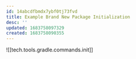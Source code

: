 ```yaml
---
id: 14abcdfbmdx7ybf0tj73fvd
title: Example Brand New Package Initialization
desc: ''
updated: 1683758097329
created: 1683758090355
---
```


![[tech.tools.gradle.commands.init]]